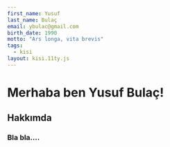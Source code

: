 ```yaml
---
first_name: Yusuf 
last_name: Bulaç
email: ybulac@gmail.com
birth_date: 1990
motto: "Ars longa, vita brevis"
tags:
  - kisi
layout: kisi.11ty.js
---
```

# Merhaba ben Yusuf Bulaç!
## Hakkımda
### Bla bla....